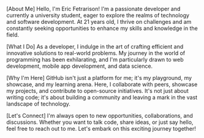 [About Me]
Hello, I'm Eric Fetrarison!
I'm a passionate developer and currently a university student, eager to explore the realms of technology and software development. At 21 years old, 
I thrive on challenges and am constantly seeking opportunities to enhance my skills and knowledge in the field.

[What I Do]
As a developer, I indulge in the art of crafting efficient and innovative solutions to real-world problems.
My journey in the world of programming has been exhilarating, and I'm particularly drawn to web development,
mobile app development, and data science.

[Why I'm Here]
GitHub isn't just a platform for me; it's my playground, my showcase, and my learning arena. Here,
I collaborate with peers, showcase my projects, and contribute to open-source initiatives.
It's not just about writing code; it's about building a community and leaving a mark in the vast landscape of technology.

[Let's Connect]
I'm always open to new opportunities, collaborations, and discussions. Whether you want to talk code, share ideas,
or just say hello, feel free to reach out to me. Let's embark on this exciting journey together!

<!---
Fetrarison/Fetrarison is a ✨ special ✨ repository because its `README.md` (this file) appears on your GitHub profile.
You can click the Preview link to take a look at your changes.
--->
